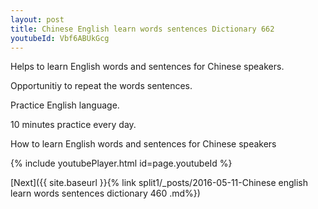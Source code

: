 ```yaml
---
layout: post
title: Chinese English learn words sentences Dictionary 662 
youtubeId: Vbf6ABUkGcg
---
```

 
 
Helps to learn English words and sentences for Chinese speakers.

Opportunitiy to repeat the words sentences. 

Practice English language. 
 
10 minutes practice every day. 
 
How to learn English words and sentences for Chinese speakers 
 
{% include youtubePlayer.html id=page.youtubeId %}
 
 
[Next]({{ site.baseurl }}{% link  split1/_posts/2016-05-11-Chinese english learn words sentences dictionary 460 .md%})
 

